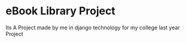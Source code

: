 # eBook Library Project
Its A Project made by me in django technology for my college last year Project
